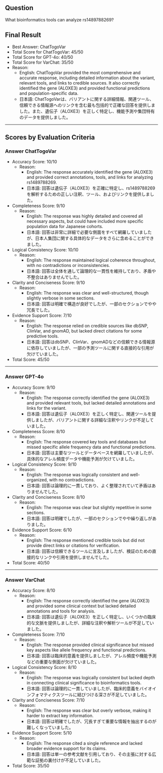 ## Question

What bioinformatics tools can analyze rs1489788269?

## Final Result

- Best Answer: ChatTogoVar
- Total Score for ChatTogoVar: 45/50
- Total Score for GPT-4o: 40/50
- Total Score for VarChat: 35/50
- Reason:
  - English: ChatTogoVar provided the most comprehensive and accurate response, including detailed information about the variant, relevant tools, and links to credible sources. It also correctly identified the gene (ALOXE3) and provided functional predictions and population-specific data.
  - 日本語: ChatTogoVarは、バリアントに関する詳細情報、関連ツール、信頼できる情報源へのリンクを含む最も包括的で正確な回答を提供しました。また、遺伝子（ALOXE3）を正しく特定し、機能予測や集団特有のデータを提供しました。

---

## Scores by Evaluation Criteria

### Answer ChatTogoVar
- Accuracy Score: 10/10
  - Reason: 
    - English: The response accurately identified the gene (ALOXE3) and provided correct annotations, tools, and links for analyzing rs1489788269.
    - 日本語: 回答は遺伝子（ALOXE3）を正確に特定し、rs1489788269を解析するための正しい注釈、ツール、およびリンクを提供しました。
- Completeness Score: 9/10
  - Reason: 
    - English: The response was highly detailed and covered all necessary aspects, but could have included more specific population data for Japanese cohorts.
    - 日本語: 回答は非常に詳細で必要な側面をすべて網羅していましたが、日本人集団に関する具体的なデータをさらに含めることができました。
- Logical Consistency Score: 10/10
  - Reason: 
    - English: The response maintained logical coherence throughout, with no contradictions or inconsistencies.
    - 日本語: 回答は全体を通して論理的な一貫性を維持しており、矛盾や不整合はありませんでした。
- Clarity and Conciseness Score: 9/10
  - Reason: 
    - English: The response was clear and well-structured, though slightly verbose in some sections.
    - 日本語: 回答は明確で構造が良好でしたが、一部のセクションでやや冗長でした。
- Evidence Support Score: 7/10
  - Reason: 
    - English: The response relied on credible sources like dbSNP, ClinVar, and gnomAD, but lacked direct citations for some predictive tools.
    - 日本語: 回答はdbSNP、ClinVar、gnomADなどの信頼できる情報源に依存していましたが、一部の予測ツールに関する直接的な引用が欠けていました。
- Total Score: 45/50

---

### Answer GPT-4o
- Accuracy Score: 9/10
  - Reason: 
    - English: The response correctly identified the gene (ALOXE3) and provided relevant tools, but lacked detailed annotations and links for the variant.
    - 日本語: 回答は遺伝子（ALOXE3）を正しく特定し、関連ツールを提供しましたが、バリアントに関する詳細な注釈やリンクが不足していました。
- Completeness Score: 8/10
  - Reason: 
    - English: The response covered key tools and databases but missed specific allele frequency data and functional predictions.
    - 日本語: 回答は主要なツールとデータベースを網羅していましたが、具体的なアレル頻度データや機能予測が欠けていました。
- Logical Consistency Score: 9/10
  - Reason: 
    - English: The response was logically consistent and well-organized, with no contradictions.
    - 日本語: 回答は論理的に一貫しており、よく整理されていて矛盾はありませんでした。
- Clarity and Conciseness Score: 8/10
  - Reason: 
    - English: The response was clear but slightly repetitive in some sections.
    - 日本語: 回答は明確でしたが、一部のセクションでやや繰り返しがありました。
- Evidence Support Score: 6/10
  - Reason: 
    - English: The response mentioned credible tools but did not provide direct links or citations for verification.
    - 日本語: 回答は信頼できるツールに言及しましたが、検証のための直接的なリンクや引用を提供しませんでした。
- Total Score: 40/50

---

### Answer VarChat
- Accuracy Score: 8/10
  - Reason: 
    - English: The response correctly identified the gene (ALOXE3) and provided some clinical context but lacked detailed annotations and tools for analysis.
    - 日本語: 回答は遺伝子（ALOXE3）を正しく特定し、いくつかの臨床的な文脈を提供しましたが、詳細な注釈や解析ツールが不足していました。
- Completeness Score: 7/10
  - Reason: 
    - English: The response provided clinical significance but missed key aspects like allele frequency and functional predictions.
    - 日本語: 回答は臨床的意義を提供しましたが、アレル頻度や機能予測などの重要な側面が欠けていました。
- Logical Consistency Score: 8/10
  - Reason: 
    - English: The response was logically consistent but lacked depth in connecting clinical significance to bioinformatics tools.
    - 日本語: 回答は論理的に一貫していましたが、臨床的意義をバイオインフォマティクスツールに結びつける深さが不足していました。
- Clarity and Conciseness Score: 7/10
  - Reason: 
    - English: The response was clear but overly verbose, making it harder to extract key information.
    - 日本語: 回答は明確でしたが、冗長すぎて重要な情報を抽出するのが難しくなっていました。
- Evidence Support Score: 5/10
  - Reason: 
    - English: The response cited a single reference and lacked broader evidence support for its claims.
    - 日本語: 回答は単一の参考文献を引用しており、その主張に対する広範な証拠の裏付けが不足していました。
- Total Score: 35/50